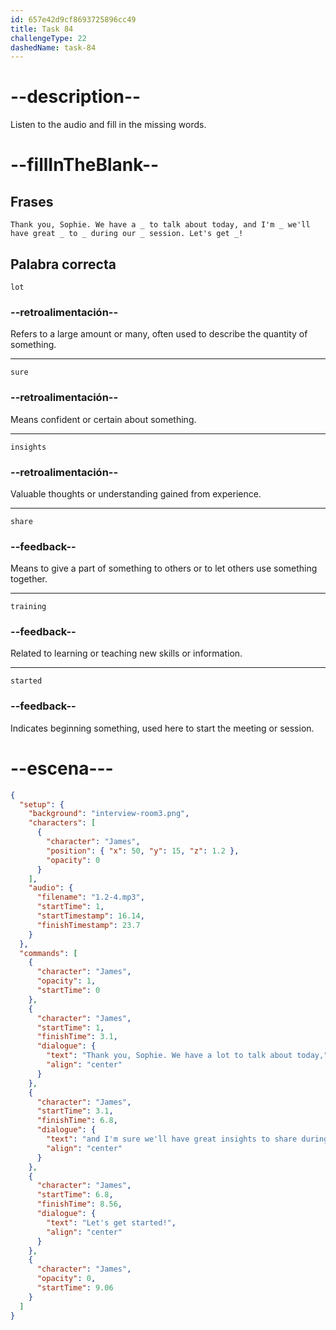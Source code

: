 ```yaml
---
id: 657e42d9cf8693725896cc49
title: Task 84
challengeType: 22
dashedName: task-84
---
```


<!--
AUDIO REFERENCE:
James: Thank you, Sophie. We have a lot to talk about today, and I'm sure we'll have great insights to share during our training session. Let's get started!
-->

# --description--

Listen to the audio and fill in the missing words.

# --fillInTheBlank--

## Frases

`Thank you, Sophie. We have a _ to talk about today, and I'm _ we'll have great _ to _ during our _ session. Let's get _!`

## Palabra correcta

`lot`

### --retroalimentación--

Refers to a large amount or many, often used to describe the quantity of something.

---

`sure`

### --retroalimentación--

Means confident or certain about something.

---

`insights`

### --retroalimentación--

Valuable thoughts or understanding gained from experience.

---

`share`

### --feedback--

Means to give a part of something to others or to let others use something together.

---

`training`

### --feedback--

Related to learning or teaching new skills or information.

---

`started`

### --feedback--

Indicates beginning something, used here to start the meeting or session.
# --escena---

```json
{
  "setup": {
    "background": "interview-room3.png",
    "characters": [
      {
        "character": "James",
        "position": { "x": 50, "y": 15, "z": 1.2 },
        "opacity": 0
      }
    ],
    "audio": {
      "filename": "1.2-4.mp3",
      "startTime": 1,
      "startTimestamp": 16.14,
      "finishTimestamp": 23.7
    }
  },
  "commands": [
    {
      "character": "James",
      "opacity": 1,
      "startTime": 0
    },
    {
      "character": "James",
      "startTime": 1,
      "finishTime": 3.1,
      "dialogue": {
        "text": "Thank you, Sophie. We have a lot to talk about today,",
        "align": "center"
      }
    },
    {
      "character": "James",
      "startTime": 3.1,
      "finishTime": 6.8,
      "dialogue": {
        "text": "and I'm sure we'll have great insights to share during our training session.",
        "align": "center"
      }
    },
    {
      "character": "James",
      "startTime": 6.8,
      "finishTime": 8.56,
      "dialogue": {
        "text": "Let's get started!",
        "align": "center"
      }
    },
    {
      "character": "James",
      "opacity": 0,
      "startTime": 9.06
    }
  ]
}
```
